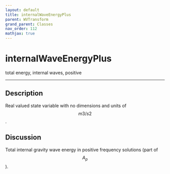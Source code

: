 ```yaml
---
layout: default
title: internalWaveEnergyPlus
parent: WVTransform
grand_parent: Classes
nav_order: 112
mathjax: true
---
```


#  internalWaveEnergyPlus

total energy, internal waves, positive


---

## Description
Real valued state variable with no dimensions and units of $$m3/s2$$.

## Discussion

Total internal gravity wave energy in positive frequency solutions (part of $$A_p$$).


